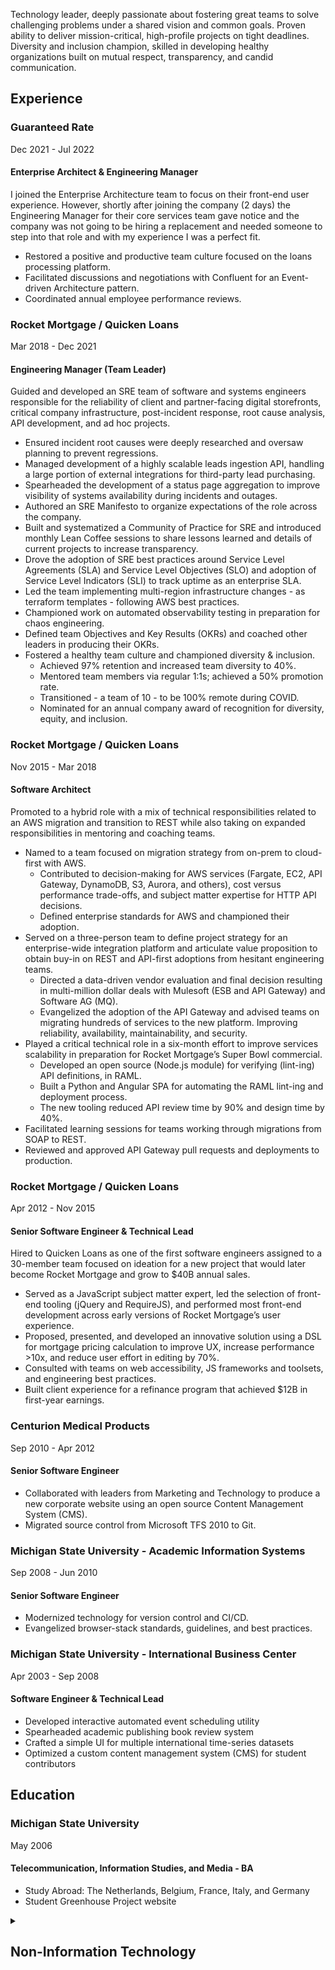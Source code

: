 Technology leader, deeply passionate about fostering great teams to solve challenging problems under a shared vision and common goals. Proven ability to deliver mission-critical, high-profile projects on tight deadlines. Diversity and inclusion champion, skilled in developing healthy organizations built on mutual respect, transparency, and candid communication.

<!-- The teams I lead quickly become great teams, setting the pace and example for others. Great teams are more than simply a group of people working on similar projects. Great teams require purpose, intention, and a shared vision of success. Great teams have common goals and practices that are well known and followed. I build great teams composed of people who respect each other, solve tough problems, and support and challenge one another. -->

<!-- Diversity, equity, and inclusion are constant considerations I keep in mind when building or growing a team. No one should feel minimized in any pursuit of success, and everyone should feel safe being themself. The world is not perfect, and not everyone has the same vision of what perfect is. We can all help make it better through honest and candid collaborative communication. -->

## Experience


### Guaranteed Rate
Dec 2021 - Jul 2022

#### Enterprise Architect & Engineering Manager

I joined the Enterprise Architecture team to focus on their front-end user experience. However, shortly after joining the company (2 days) the Engineering Manager for their core services team gave notice and the company was not going to be hiring a replacement and needed someone to step into that role and with my experience I was a perfect fit.

  * Restored a positive and productive team culture focused on the loans processing platform.
  * Facilitated discussions and negotiations with Confluent for an Event-driven Architecture pattern.
  * Coordinated annual employee performance reviews.


### Rocket Mortgage / Quicken Loans
Mar 2018 - Dec 2021

#### Engineering Manager (Team Leader)

Guided and developed an SRE team of software and systems engineers responsible for the reliability of client and partner-facing digital storefronts, critical company infrastructure, post-incident response, root cause analysis, API development, and ad hoc projects.

  * Ensured incident root causes were deeply researched and oversaw planning to prevent regressions.
  * Managed development of a highly scalable leads ingestion API, handling a large portion of external integrations for third-party lead purchasing.
  * Spearheaded the development of a status page aggregation to improve visibility of systems availability during incidents and outages.
  * Authored an SRE Manifesto to organize expectations of the role across the company.
  * Built and systematized a Community of Practice for SRE and introduced monthly Lean Coffee sessions to share lessons learned and details of current projects to increase transparency.
  * Drove the adoption of SRE best practices around Service Level Agreements (SLA) and Service Level Objectives (SLO) and adoption of Service Level Indicators (SLI) to track uptime as an enterprise SLA.
  * Led the team implementing multi-region infrastructure changes - as terraform templates - following AWS best practices.
  * Championed work on automated observability testing in preparation for chaos engineering.
  * Defined team Objectives and Key Results (OKRs) and coached other leaders in producing their OKRs.
  * Fostered a healthy team culture and championed diversity & inclusion.
      - Achieved 97% retention and increased team diversity to 40%.
      - Mentored team members via regular 1:1s; achieved a 50% promotion rate.
      - Transitioned - a team of 10 - to be 100% remote during COVID.
      - Nominated for an annual company award of recognition for diversity, equity, and inclusion.


### Rocket Mortgage / Quicken Loans
Nov 2015 - Mar 2018

#### Software Architect

Promoted to a hybrid role with a mix of technical responsibilities related to an AWS migration and transition to REST while also taking on expanded responsibilities in mentoring and coaching teams.

  * Named to a team focused on migration strategy from on-prem to cloud-first with AWS.
      - Contributed to decision-making for AWS services (Fargate, EC2, API Gateway, DynamoDB, S3, Aurora, and others), cost versus performance trade-offs, and subject matter expertise for HTTP API decisions.
      - Defined enterprise standards for AWS and championed their adoption.
  * Served on a three-person team to define project strategy for an enterprise-wide integration platform and articulate value proposition to obtain buy-in on REST and API-first adoptions from hesitant engineering teams.
      - Directed a data-driven vendor evaluation and final decision resulting in multi-million dollar deals with Mulesoft (ESB and API Gateway) and Software AG (MQ).
      - Evangelized the adoption of the API Gateway and advised teams on migrating hundreds of services to the new platform. Improving reliability, availability, maintainability, and security.
  * Played a critical technical role in a six-month effort to improve services scalability in preparation for Rocket Mortgage’s Super Bowl commercial.
      - Developed an open source (Node.js module) for verifying (lint-ing) API definitions, in RAML.
      - Built a Python and Angular SPA for automating the RAML lint-ing and deployment process.
      - The new tooling reduced API review time by 90% and design time by 40%.
  * Facilitated learning sessions for teams working through migrations from SOAP to REST.
  * Reviewed and approved API Gateway pull requests and deployments to production.


### Rocket Mortgage / Quicken Loans
Apr 2012 - Nov 2015

#### Senior Software Engineer & Technical Lead

Hired to Quicken Loans as one of the first software engineers assigned to a 30-member team focused on ideation for a new project that would later become Rocket Mortgage and grow to $40B annual sales.

  * Served as a JavaScript subject matter expert, led the selection of front-end tooling (jQuery and RequireJS), and performed most front-end development across early versions of Rocket Mortgage’s user experience.
  * Proposed, presented, and developed an innovative solution using a DSL for mortgage pricing calculation to improve UX, increase performance >10x, and reduce user effort in editing by 70%.
  * Consulted with teams on web accessibility, JS frameworks and toolsets, and engineering best practices.
  * Built client experience for a refinance program that achieved $12B in first-year earnings.


### Centurion Medical Products
Sep 2010 - Apr 2012

#### Senior Software Engineer

  * Collaborated with leaders from Marketing and Technology to produce a new corporate website using an open source Content Management System (CMS).
  * Migrated source control from Microsoft TFS 2010 to Git.


### Michigan State University - Academic Information Systems
Sep 2008 - Jun 2010

#### Senior Software Engineer

  * Modernized technology for version control and CI/CD.
  * Evangelized browser-stack standards, guidelines, and best practices.


### Michigan State University - International Business Center
Apr 2003 - Sep 2008

#### Software Engineer & Technical Lead

  * Developed interactive automated event scheduling utility
  * Spearheaded academic publishing book review system
  * Crafted a simple UI for multiple international time-series datasets
  * Optimized a custom content management system (CMS) for student contributors


## Education

### Michigan State University
May 2006

#### Telecommunication, Information Studies, and Media - BA

  * Study Abroad: The Netherlands, Belgium, France, Italy, and Germany
  * Student Greenhouse Project website


<details>
  <summary>
    <h2 title="Click to expand section">Non-Information Technology</h2>
  </summary>

### Aquamen Landscaping, White Lake, MI

#### Landscape Designer/Owner
Apr 2001 - Aug 2005

  * Designed and installed landscapes and built structures
  * Collected accounts payable and purchased requisite supplies


### Meridian Lawn Care &amp; Snow Removal, Meridian Twp, MI

#### Landscaping Coordinator
Feb 2003 - Sep 2004

  * Collaborative design with customers
  * Purchased materials for landscapes in excess of $50,000


### Case Residence Hall Cafeteria [MSU], East Lansing, MI

#### Prep-Cook
Mar 2002 - Apr 2003

  * Prepared and served food - 2000 meals per day
  * Mentored 3 students per semester in proper food preparation


### Cobra Enterprises, Madison Heights, MI

#### Machinist
Jun 1999 - Jan 2002

  * Refined production of multi-million dollar prototype manufacturing jobs
  * Modified machining techniques to reduce down time
  * Verified quality control specifications


### Video Giant, Sterling Heights, MI

#### Store Manager
Sep 1996 - Apr 1999

  * Regulated inventory and reduced theft in 7 stores
  * Employee relations including: scheduling, hiring, and firing
  * Trained 40 employees each year


### Wheeler &amp; Sons Construction, Independence Twp, MI

#### Carpenter
May 1996 - Aug 1996

  * Basic structural framing in residential housing
  * Manual labor organizing building materials


### Sweetwater’s Bistro, Keego Harbor, MI

#### Swing Cook
Sep 1994 - May 1996

  * Mediated service of an average of 900 meals per night
  * Adapted to work in high demand environments

</details>
